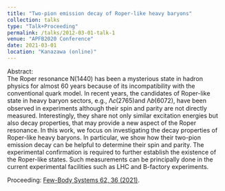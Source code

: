 ```yaml
---
title: "Two-pion emission decay of Roper-like heavy baryons"
collection: talks
type: "Talk+Proceeding"
permalink: /talks/2012-03-01-talk-1
venue: "APFB2020 Conference"
date: 2021-03-01
location: "Kanazawa (online)"
---
```


Abstract:\
The Roper resonance N(1440) has been a mysterious state in hadron physics for almost 60 years because of its incompatibility with the conventional quark model. In recent years, the candidates of Roper-like state in heavy baryon sectors, e.g., Λ𝑐(2765)and Λ𝑏(6072), have been observed in experiments although their spin and parity are not directly measured. Interestingly, they share not only similar excitation energies but also decay properties, that may provide a new aspect of the Roper resonance. In this work, we focus on investigating the decay properties of Roper-like heavy baryons. In particular, we show how their two-pion emission decay can be helpful to determine their spin and parity. The experimental confirmation is required to further establish the existence of the Roper-like states. Such measurements can be principally done in the current experimental facilities such as LHC and B-factory experiments.

Proceeding: [Few-Body Systems 62, 36 (2021)](https://doi.org/10.1007/s00601-021-01625-0).
